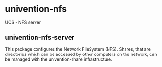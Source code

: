 # univention-nfs
UCS - NFS server

## univention-nfs-server
This package configures the Network FileSystem (NFS). Shares, that are directories which can be accessed by other computers on the network, can be managed with the univention-share infrastructure.
